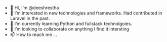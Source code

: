 - 👋 Hi, I’m @deeshrestha
- 👀 I’m interested in new technologies and frameworks. Had contributed in Laravel in the past.
- 🌱 I’m currently learning Python and fullstack technolgoies.
- 💞️ I’m looking to collaborate on anything I find it intersting
- 📫 How to reach me ...

<!---
deeshrestha/deeshrestha is a ✨ special ✨ repository because its `README.md` (this file) appears on your GitHub profile.
You can click the Preview link to take a look at your changes.
--->
